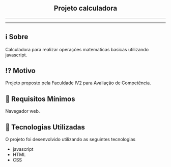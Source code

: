 <h2 align="center">Projeto calculadora</h2>

___


___


## :information_source: Sobre

Calculadora para realizar operações matematicas basicas utilizando javascript.

## :interrobang: Motivo

Projeto proposto pela Faculdade IV2 para Avaliação de Competência. 

## :seedling: Requisitos Mínimos

Navegador web. 

## :rocket: Tecnologias Utilizadas 

O projeto foi desenvolvido utilizando as seguintes tecnologias

- javascript
- HTML
- CSS
